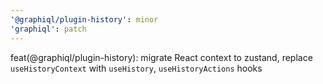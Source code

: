 ```yaml
---
'@graphiql/plugin-history': minor
'graphiql': patch
---
```


feat(@graphiql/plugin-history): migrate React context to zustand, replace `useHistoryContext` with `useHistory`, `useHistoryActions` hooks
